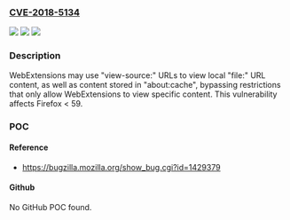 ### [CVE-2018-5134](https://cve.mitre.org/cgi-bin/cvename.cgi?name=CVE-2018-5134)
![](https://img.shields.io/static/v1?label=Product&message=Firefox&color=blue)
![](https://img.shields.io/static/v1?label=Version&message=%3C%2059%20&color=brighgreen)
![](https://img.shields.io/static/v1?label=Vulnerability&message=WebExtensions%20may%20use%20view-source%3A%20URLs%20to%20bypass%20content%20restrictions&color=brighgreen)

### Description

WebExtensions may use "view-source:" URLs to view local "file:" URL content, as well as content stored in "about:cache", bypassing restrictions that only allow WebExtensions to view specific content. This vulnerability affects Firefox < 59.

### POC

#### Reference
- https://bugzilla.mozilla.org/show_bug.cgi?id=1429379

#### Github
No GitHub POC found.

